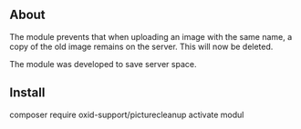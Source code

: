 ## About

The module prevents that when uploading an image with the same name, a copy of the old image remains on the server. This will now be deleted.


The module was developed to save server space.


## Install

composer require oxid-support/picturecleanup
activate modul



